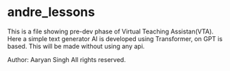 # andre_lessons
This is a file showing pre-dev phase of Virtual Teaching Assistan(VTA). Here a simple text generator AI is developed using Transformer, on GPT is based.
This will be made without using any api. 

Author: Aaryan Singh
All rights reserved. 
